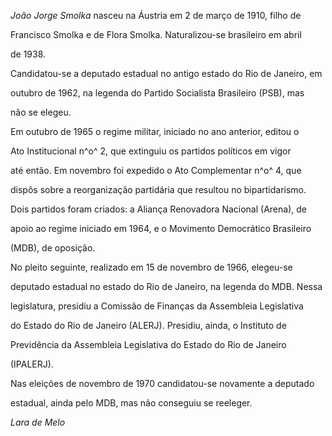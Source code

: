 

*João Jorge Smolka* nasceu na Áustria em 2 de março de 1910, filho de

Francisco Smolka e de Flora Smolka. Naturalizou-se brasileiro em abril

de 1938.



Candidatou-se a deputado estadual no antigo estado do Rio de Janeiro, em

outubro de 1962, na legenda do Partido Socialista Brasileiro (PSB), mas

não se elegeu.



Em outubro de 1965 o regime militar, iniciado no ano anterior, editou o

Ato Institucional n^o^ 2, que extinguiu os partidos políticos em vigor

até então. Em novembro foi expedido o Ato Complementar n^o^ 4, que

dispôs sobre a reorganização partidária que resultou no bipartidarismo.

Dois partidos foram criados: a Aliança Renovadora Nacional (Arena), de

apoio ao regime iniciado em 1964, e o Movimento Democrático Brasileiro

(MDB), de oposição.



No pleito seguinte, realizado em 15 de novembro de 1966, elegeu-se

deputado estadual no estado do Rio de Janeiro, na legenda do MDB. Nessa

legislatura, presidiu a Comissão de Finanças da Assembleia Legislativa

do Estado do Rio de Janeiro (ALERJ). Presidiu, ainda, o Instituto de

Previdência da Assembleia Legislativa do Estado do Rio de Janeiro

(IPALERJ).



Nas eleições de novembro de 1970 candidatou-se novamente a deputado

estadual, ainda pelo MDB, mas não conseguiu se reeleger.



*Lara de Melo*



